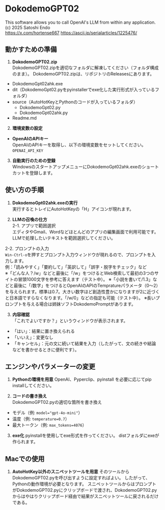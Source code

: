 # DokodemoGPT02

This software allows you to call OpenAI's LLM from within any application.  
(c) 2025 Satoshi Endo  
https://x.com/hortense667
https://ascii.jp/serialarticles/1225476/

## 動かすための準備

1. **DokodemoGPT02.zip**  
DokodemoGPT02.zipを適切なフォルダに解凍してください（フォルダ構成のまま）。
DokodemoGPT02.zipは、リポジトリのReleasesにあります。
- DokodemoGpt02ahk.exe
- dit（DokodemoGpt02.pyをpyinstallerでexe化した実行形式が入っているフォルダ）
- source（AutoHotKeyとPythonのコードが入っているフォルダ）
  - DokodemoGpt02.py
  - DokodemoGpt02ahk.py
- Readme.md

2. **環境変数の設定**  
- **OpenAIのAPIキー**  
  OpenAIのAPIキーを取得し、以下の環境変数をセットしてください。  
  `OPENAI_API_KEY`

3. **自動実行のための登録**  
WindowsのスタートアップメニューにDokodemoGpt02ahk.exeのショートカットを登録します。

## 使い方の手順

1. **DokodemoGpt02ahk.exeの実行**  
実行するとトレイにAutoHotKeyの「H」アイコンが現れます。

2. **LLMの召喚の仕方**  
2-1. アプリで範囲選択  
エディタやGmail、Wordなどほとんどのアプリの編集画面で利用可能です。  
LLMで処理したいテキストを範囲選択してください。

2-2. プロンプトの入力  
`Win-Ctrl-o`を押すとプロンプト入力ウィンドウが現れるので、プロンプトを入力します。  
例：「読みやすく」「要約して」「英訳して」「誤字・脱字をチェック」など  
※「どんな人？/w」などと最後に「/w」をつけるとWeb検索して最初の3つのサイトの冒頭1000文字を参考に答えます（テスト中）。
※「小説を書いて/1.3」などと最後に「/数字」をつけるとOpenAIのAPIのTempratureパラメータ（0～2）を与えられます。標準は0.7。大きい数字ほど創造性豊かになりますが2に近づくと日本語ですらなくなります。「/w/0」などの指定も可能（テスト中）。
※長いプロンプトを与える場合は姉妹ソフトDokodemoPromptがあります。

3. **内容確認**  
「これでよいですか？」というウィンドウが表示されます。  
- 「はい」：結果に置き換えられる  
- 「いいえ」：変更なし  
- 「キャンセル」：元の文に続いて結果を入力（したがって、文の続きや結論などを書かせるときに便利です）。

## エンジンやパラメーターの変更

1. **Pythonの環境を用意**
OpenAI、Pyperclip、pyinstall を必要に応じてpip installしてください。

2. **コードの書き換え**  
DokodemoGPT02.pyの適切な箇所を書き換え
- モデル（例: `model="gpt-4o-mini"`）
- 温度（例: `temperature=0.7`）
- 最大トークン（例: `max_tokens=4076`）

3. **exe化**
pyinstallを使用してexe形式を作ってください。
distフォルダにexeが作られます。

## Macでの使用
1. **AutoHotKey以外のスニペットツールを用意**
そのツールからDokodemoGPT02.pyを呼び出すように設定すればよい。
したがって、Pythonの動作環境が必要となります。
スニペットツールからはプロンプトがDokodemoGPT02.pyにクリップボードで渡され、DokodemoGPT02.pyからはやはりクリップボード経由で結果がスニペットツールに戻されるだけである。

